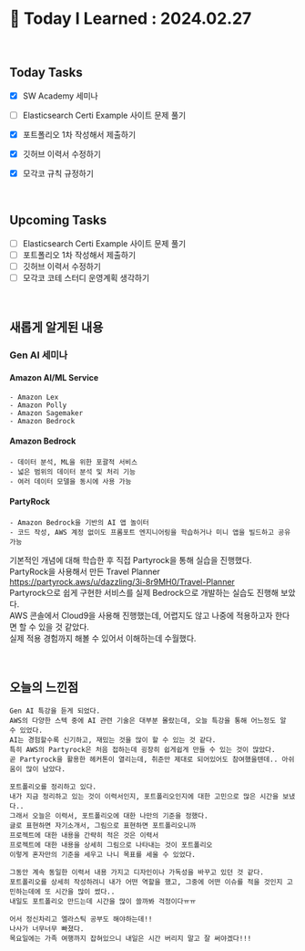 # 📌 Today I Learned : 2024.02.27

<br>

## Today Tasks

- [x]  SW Academy 세미나
- [ ]  Elasticsearch Certi Example 사이트 문제 풀기
- [x]  포트폴리오 1차 작성해서 제출하기
- [x]  깃허브 이력서 수정하기
- [x]  모각코 규칙 규정하기


<br>

## Upcoming Tasks

- [ ]  Elasticsearch Certi Example 사이트 문제 풀기
- [ ]  포트폴리오 1차 작성해서 제출하기
- [ ]  깃허브 이력서 수정하기
- [ ]  모각코 코테 스터디 운영계획 생각하기

<br>

## 새롭게 알게된 내용

### Gen AI 세미나

#### Amazon AI/ML Service
```
- Amazon Lex
- Amazon Polly
- Amazon Sagemaker
- Amazon Bedrock
```

#### Amazon Bedrock
```
- 데이터 분석, ML을 위한 포괄적 서비스
- 넓은 범위의 데이터 분석 및 처리 기능
- 여러 데이터 모델을 동시에 사용 가능
```

#### PartyRock
```
- Amazon Bedrock을 기반의 AI 앱 놀이터
- 코드 작성, AWS 계정 없이도 프롬포트 엔지니어링을 학습하거나 미니 앱을 빌드하고 공유 가능
```
기본적인 개념에 대해 학습한 후 직접 Partyrock을 통해 실습을 진행했다.
<br>
PartyRock을 사용해서 만든 Travel Planner
https://partyrock.aws/u/dazzling/3i-8r9MH0/Travel-Planner
<br>
Partyrock으로 쉽게 구현한 서비스를 실제 Bedrock으로 개발하는 실습도 진행해 보았다. <br>
AWS 콘솔에서 Cloud9을 사용해 진행했는데, 어렵지도 않고 나중에 적용하고자 한다면 할 수 있을 것 같았다. <br>
실제 적용 경험까지 해볼 수 있어서 이해하는데 수월했다.

<br>

## 오늘의 느낀점
```
Gen AI 특강을 듣게 되었다.
AWS의 다양한 스텍 중에 AI 관련 기술은 대부분 몰랐는데, 오늘 특강을 통해 어느정도 알 수 있었다.
AI는 경험할수록 신기하고, 재밌는 것을 많이 할 수 있는 것 같다.
특히 AWS의 Partyrock은 처음 접하는데 굉장히 쉽게쉽게 만들 수 있는 것이 많았다.
곧 Partyrock을 활용한 헤커톤이 열리는데, 취준만 제대로 되어있어도 참여했을텐데.. 아쉬움이 많이 남았다.

포트폴리오를 정리하고 있다.
내가 지금 정리하고 있는 것이 이력서인지, 포트폴리오인지에 대한 고민으로 많은 시간을 보냈다..
그래서 오늘은 이력서, 포트폴리오에 대한 나만의 기준을 정했다.
글로 표현하면 자기소개서, 그림으로 표현하면 포트폴리오니까
프로젝트에 대한 내용을 간략히 적은 것은 이력서
프로젝트에 대한 내용을 상세히 그림으로 나타내는 것이 포트폴리오
이렇게 혼자만의 기준을 세우고 나니 목표를 세울 수 있었다.

그동안 계속 동일한 이력서 내용 가지고 디자인이나 가독성을 바꾸고 있던 것 같다.
포트폴리오를 상세히 작성하려니 내가 어떤 역할을 했고, 그중에 어떤 이슈를 적을 것인지 고민하는데에 또 시간을 많이 썼다..
내일도 포트폴리오 만드는데 시간을 많이 쓸까봐 걱정이다ㅠㅠ

어서 정신차리고 엘라스틱 공부도 해야하는데!!
나사가 너무너무 빠졌다.
목요일에는 가족 여행까지 잡혀있으니 내일은 시간 버리지 말고 잘 써야겠다!!!
```
